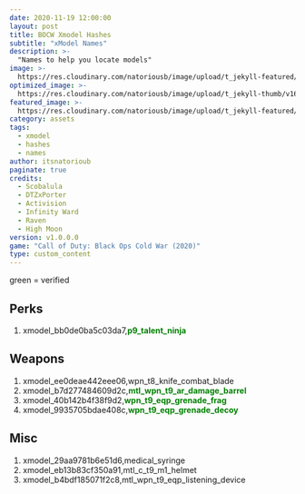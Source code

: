 ```yaml
---
date: 2020-11-19 12:00:00
layout: post
title: BOCW Xmodel Hashes
subtitle: "xModel Names"
description: >-
  "Names to help you locate models"
image: >-
  https://res.cloudinary.com/natoriousb/image/upload/t_jekyll-featured/v1603912727/ui_loot_weapon_ar_akilo47_a9swsg.png
optimized_image: >- 
  https://res.cloudinary.com/natoriousb/image/upload/t_jekyll-thumb/v1603912727/ui_loot_weapon_ar_akilo47_a9swsg.png
featured_image: >-
  https://res.cloudinary.com/natoriousb/image/upload/t_jekyll-featured/v1603912727/ui_loot_weapon_ar_akilo47_a9swsg.png
category: assets
tags:
  - xmodel
  - hashes
  - names
author: itsnatorioub
paginate: true
credits:
  - Scobalula
  - DTZxPorter
  - Activision
  - Infinity Ward
  - Raven
  - High Moon
version: v1.0.0.0
game: "Call of Duty: Black Ops Cold War (2020)"
type: custom_content
---
```


green = verified
<div><h2>Perks</h2></div>

1. xmodel_bb0de0ba5c03da7,<span style="color:green">**p9_talent_ninja**</span>

<div><h2>Weapons</h2></div>

1. xmodel_ee0deae442eee06,wpn_t8_knife_combat_blade
1. xmodel_b7d277484609d2c,<span style="color:green">**mtl_wpn_t9_ar_damage_barrel**</span>
1. xmodel_40b142b4f38f9d2,<span style="color:green">**wpn_t9_eqp_grenade_frag**</span>
1. xmodel_9935705bdae408c,<span style="color:green">**wpn_t9_eqp_grenade_decoy**</span>

<div><h2>Misc</h2></div>

1. xmodel_29aa9781b6e51d6,medical_syringe 
1. xmodel_eb13b83cf350a91,mtl_c_t9_m1_helmet
1. xmodel_b4bdf185071f2c8,mtl_wpn_t9_eqp_listening_device
